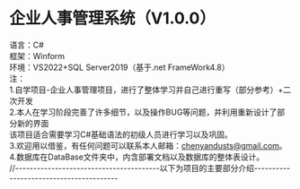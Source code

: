 # 企业人事管理系统（V1.0.0）
语言：C#  
框架：Winform  
环境：VS2022+SQL Server2019（基于.net FrameWork4.8）  
注：  
1.自学项目-企业人事管理项目，进行了整体学习并自己进行重写（部分参考）+二次开发  
2.本人在学习阶段完善了许多细节，以及操作BUG等问题，并利用重新设计了部分新的界面  
该项目适合需要学习C#基础语法的初级人员进行学习以及巩固。  
3.欢迎用以借鉴，有任何问题可以联系本人邮箱：chenyandusts@gmail.com。  
4.数据库在DataBase文件夹中，内含部署文档以及数据库的整体表设计。   
//----------------------------------------以下为项目的主要部分介绍----------------------------------------



